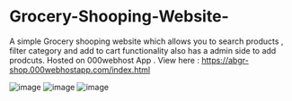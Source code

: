 # Grocery-Shooping-Website-

A simple Grocery shooping website which allows you to search products , filter category and add to cart functionality also has a admin side to add prodcuts. Hosted on 000webhost App . 
View here : https://abgr-shop.000webhostapp.com/index.html

![image](https://user-images.githubusercontent.com/68580881/147433304-032f042b-4935-425f-8a91-8dafbf6d485e.png)
![image](https://user-images.githubusercontent.com/68580881/147433329-b19077b0-004b-45f5-8d5c-98d53c1a7142.png)
![image](https://user-images.githubusercontent.com/68580881/147433360-aa045feb-9d87-4cf8-a280-f6fb41c6ed96.png)
